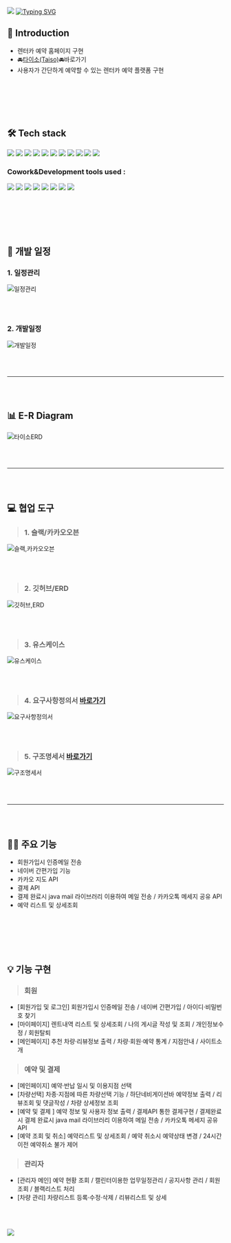 <img src="https://capsule-render.vercel.app/api?type=waving&color=7EACD6&height=150&section=header" />

<a href="https://git.io/typing-svg">
<img src="https://readme-typing-svg.demolab.com?font=Fira+Code&weight=600&size=30&pause=1000&color=4080BB&center=true&width=900&lines=TeamProject_Taiso" alt="Typing SVG" />
</a>

## 📢 Introduction
- 렌터카 예약 홈페이지 구현
- 🚘[타이소(Taiso)](http://itwillbs2.cafe24.com/project_taiso/ReservationMain.rez)🚘바로가기
- 사용자가 간단하게 예약할 수 있는 렌터카 예약 플랫폼 구현
### 　
### 　　　

## 🛠 Tech stack
<img src="https://img.shields.io/badge/-Java-344CB7?style=flat-plastic&logo=Java&logoColor=white"/>   <img src="https://img.shields.io/badge/-JSP/Servlet-6F4159?style=flat-plastic&logo=JSP&logoColor=white"/>    <img src="https://img.shields.io/badge/-JavaScript-F7DF1E?style=flat-plastic&logo=JavaScript&logoColor=white"/>   <img src="https://img.shields.io/badge/-jQuery-0769AD?style=flat-plastic&logo=jQuery&logoColor=white"/>   <img src="https://img.shields.io/badge/-API-F575C6?style=flat-plastic&logo=API&logoColor=white"/>   <img src="https://img.shields.io/badge/-AJAX-37D1CB?style=flat-plastic&logo=AJAX&logoColor=white"/>   <img src="https://img.shields.io/badge/-MySQL-4479A1?style=flat-plastic&logo=MySQL&logoColor=white"/>   <img src="https://img.shields.io/badge/-CSS-F59C54?style=flat-plastic&logo=CSS3&logoColor=white"/>   <img src="https://img.shields.io/badge/-HTML-E34F26?style=flat-plastic&logo=HTML5&logoColor=white"/>   <img src="https://img.shields.io/badge/-Bootstrap-7952B3?style=flat-plastic&logo=Bootstrap&logoColor=white"/>   <img src="https://img.shields.io/badge/-ApachetTomcat9.0-D22128?style=flat-plastic&logo=Apache&logoColor=white"/>   






### Cowork&Development tools used : 
<img src="https://img.shields.io/badge/Eclipse IDE-2C2255?style=flat-plastic&logo=Eclipse IDE&logoColor=white"/>   <img src="https://img.shields.io/badge/KakaoOven-FFCD00?style=flat-plastic&logo=Kakao&logoColor=white"/>   <img src="https://img.shields.io/badge/ERDcloud-937BF2?style=flat-plastic&logo=ERDcloud&logoColor=white"/>   <img src="https://img.shields.io/badge/Git-F05032?style=flat-plastic&logo=Git&logoColor=white"/>   <img src="https://img.shields.io/badge/GitHub-181717?style=flat-plastic&logo=GitHub&logoColor=white"/>   <img src="https://img.shields.io/badge/Google Sheets-34A853?style=flat-plastic&logo=Google Sheets&logoColor=white"/>   <img src="https://img.shields.io/badge/Slack-4A154B?style=flat-plastic&logo=Slack&logoColor=white"/>   <img src="https://img.shields.io/badge/Google Meet-00897B?style=flat-plastic&logo=Google Meet&logoColor=white"/>   






### 　　　
### 　　　

## 📅 개발 일정
### 1. 일정관리 
![일정관리](https://user-images.githubusercontent.com/118797686/214765218-b669cdd8-4a71-4585-9124-58cf945ba445.png)
### 　
### 2. 개발일정 
![개발일정](https://user-images.githubusercontent.com/118797686/214765214-465ac003-eeb0-40bc-bbd0-548cdf75074d.png)

### 　　　
<hr>

### 　　　

## 📊 E-R Diagram
![타이소ERD](https://user-images.githubusercontent.com/118797686/214764141-51045b33-f9b7-4435-a788-c0cc37fb06c9.png)

### 　　
<hr>

### 　　　

## 💻 협업 도구　
> ### 1. 슬랙/카카오오븐
![슬랙,카카오오븐](https://user-images.githubusercontent.com/118797686/214765131-159d896a-a0e1-4647-ad1f-aa9586d6ff0e.png)
### 　
> ### 2. 깃허브/ERD
![깃허브,ERD](https://user-images.githubusercontent.com/118797686/214765144-84bb2465-d502-4c4f-b855-5e84df891500.png)
### 　
> ### 3. 유스케이스
![유스케이스](https://user-images.githubusercontent.com/118797686/214765158-90a619ea-c07b-4333-b29d-99a9ed8ba32c.png)
### 　
> ### 4. 요구사항정의서 [바로가기](https://docs.google.com/spreadsheets/d/1QtAqQH0A_m7-ze3XhSkfsWuaNlpo1l9SFScPLc-R-X4/edit?pli=1#gid=554889087)
![요구사항정의서](https://user-images.githubusercontent.com/118797686/214765172-159d0fd2-7227-4964-9220-876cec2e16d0.png)
### 　
> ### 5. 구조명세서 [바로가기](https://docs.google.com/spreadsheets/d/1QtAqQH0A_m7-ze3XhSkfsWuaNlpo1l9SFScPLc-R-X4/edit?pli=1#gid=447372283)
![구조명세서](https://user-images.githubusercontent.com/118797686/214765187-cc323510-b687-4344-9a76-32103dc16516.png)

### 　　　
<hr>

### 　　　　

## 👩‍💻 주요 기능 
- 회원가입시 인증메일 전송
- 네이버 간편가입 기능
- 카카오 지도 API 
- 결제 API
- 결제 완료시 java mail 라이브러리 이용하여 메일 전송 / 카카오톡 메세지 공유 API
- 예약 리스트 및 상세조회

### 　　
### 　　

## 💡 기능 구현
> ### 회원
- [회원가입 및 로그인] 회원가입시 인증메일 전송 / 네이버 간편가입 / 아이디·비밀번호 찾기
- [마이페이지] 렌트내역 리스트 및 상세조회 / 나의 게시글 작성 및 조회 / 개인정보수정 / 회원탈퇴
- [메인페이지] 추천 차량·리뷰정보 출력 / 차량·회원·예약 통계 / 지점안내 / 사이트소개

### 
> ### 예약 및 결제
- [메인페이지] 예약·반납 일시 및 이용지점 선택
- [차량선택] 차종·지점에 따른 차량선택 기능 / 하단네비게이션바 예약정보 출력 / 리뷰조회 및 댓글작성 / 차량 상세정보 조회
- [예약 및 결제 ] 예약 정보 및 사용자 정보 출력 / 결제API 통한 결제구현 / 결제완료 시 결제 완료시 java mail 라이브러리 이용하여 메일 전송 / 카카오톡 메세지 공유 API
- [예약 조회 및 취소] 예약리스트 및 상세조회 / 예약 취소시 예약상태 변경 / 24시간 이전 예약취소 불가 제어

### 
> ### 관리자
- [관리자 메인] 예약 현황 조회 / 캘린터이용한 업무일정관리 / 공지사항 관리 / 회원조회 / 블랙리스트 처리
- [차량 관리] 차량리스트 등록·수정·삭제 / 리뷰리스트 및 상세 
### 
### 　　

<img src="https://capsule-render.vercel.app/api?type=waving&color=7EACD6&height=150&section=footer" />
